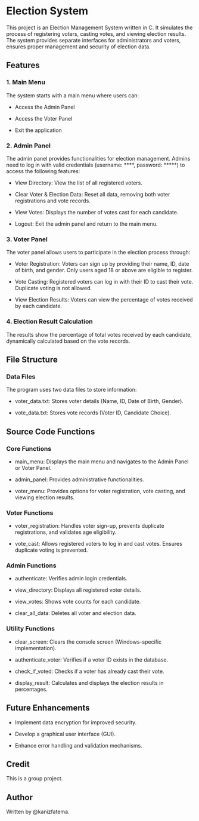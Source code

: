 # Election System
This project is an Election Management System written in C. It simulates the process of registering voters, casting votes, and viewing election results. The system provides separate interfaces for administrators and voters, ensures proper management and security of election data.

## Features

### 1. Main Menu

The system starts with a main menu where users can:

- Access the Admin Panel

- Access the Voter Panel

- Exit the application

### 2. Admin Panel

The admin panel provides functionalities for election management. Admins need to log in with valid credentials (username: \*\*\*\*, password: \*\*\*\*\*) to access the following features:

- View Directory: View the list of all registered voters.

- Clear Voter & Election Data: Reset all data, removing both voter registrations and vote records.

- View Votes: Displays the number of votes cast for each candidate.

- Logout: Exit the admin panel and return to the main menu.

### 3. Voter Panel

The voter panel allows users to participate in the election process through:

- Voter Registration: Voters can sign up by providing their name, ID, date of birth, and gender. Only users aged 18 or above are eligible to register.

- Vote Casting: Registered voters can log in with their ID to cast their vote. Duplicate voting is not allowed.

- View Election Results: Voters can view the percentage of votes received by each candidate.

### 4. Election Result Calculation

The results show the percentage of total votes received by each candidate, dynamically calculated based on the vote records.

## File Structure

### Data Files

The program uses two data files to store information:

- voter_data.txt: Stores voter details (Name, ID, Date of Birth, Gender).

- vote_data.txt: Stores vote records (Voter ID, Candidate Choice).

## Source Code Functions

### Core Functions

- main_menu: Displays the main menu and navigates to the Admin Panel or Voter Panel.

- admin_panel: Provides administrative functionalities.

- voter_menu: Provides options for voter registration, vote casting, and viewing election results.

### Voter Functions

- voter_registration: Handles voter sign-up, prevents duplicate registrations, and validates age eligibility.

- vote_cast: Allows registered voters to log in and cast votes. Ensures duplicate voting is prevented.

### Admin Functions

- authenticate: Verifies admin login credentials.

- view_directory: Displays all registered voter details.

- view_votes: Shows vote counts for each candidate.

- clear_all_data: Deletes all voter and election data.

### Utility Functions

- clear_screen: Clears the console screen (Windows-specific implementation).

- authenticate_voter: Verifies if a voter ID exists in the database.

- check_if_voted: Checks if a voter has already cast their vote.

- display_result: Calculates and displays the election results in percentages.

## Future Enhancements

- Implement data encryption for improved security.

- Develop a graphical user interface (GUI).

- Enhance error handling and validation mechanisms.

## Credit
This is a group project.

## Author
Written by @kanizfatema.

